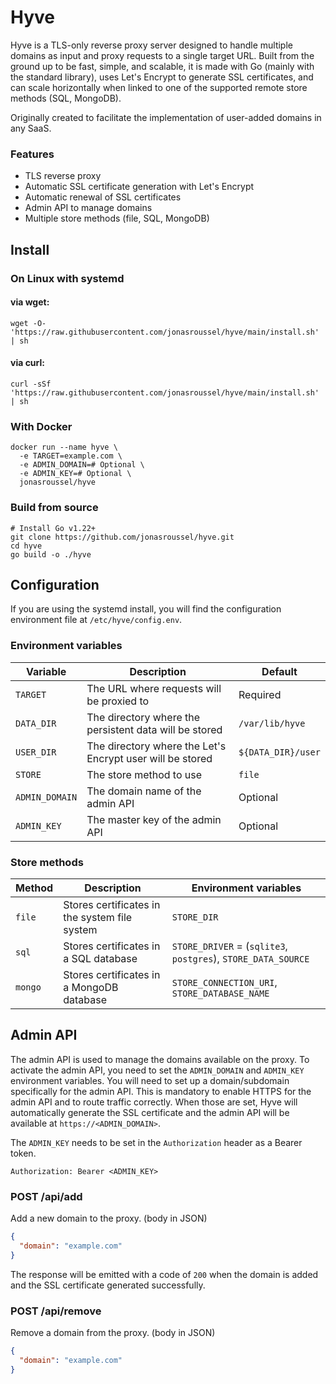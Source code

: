# Hyve

Hyve is a TLS-only reverse proxy server designed to handle multiple domains as input and proxy requests to a single target URL.
Built from the ground up to be fast, simple, and scalable, it is made with Go (mainly with the standard library),
uses Let's Encrypt to generate SSL certificates, and can scale horizontally when linked to one of the supported remote store methods (SQL, MongoDB).

Originally created to facilitate the implementation of user-added domains in any SaaS.

### Features

- TLS reverse proxy
- Automatic SSL certificate generation with Let's Encrypt
- Automatic renewal of SSL certificates
- Admin API to manage domains
- Multiple store methods (file, SQL, MongoDB)

## Install

### On Linux with systemd

#### via wget:

```shell
wget -O- 'https://raw.githubusercontent.com/jonasroussel/hyve/main/install.sh' | sh
```

#### via curl:

```shell
curl -sSf 'https://raw.githubusercontent.com/jonasroussel/hyve/main/install.sh' | sh
```

### With Docker

```shell
docker run --name hyve \
  -e TARGET=example.com \
  -e ADMIN_DOMAIN=# Optional \
  -e ADMIN_KEY=# Optional \
  jonasroussel/hyve
```

### Build from source

```shell
# Install Go v1.22+
git clone https://github.com/jonasroussel/hyve.git
cd hyve
go build -o ./hyve
```

## Configuration

If you are using the systemd install, you will find the configuration environment file at `/etc/hyve/config.env`.

### Environment variables

| Variable       | Description                                               | Default            |
| -------------- | --------------------------------------------------------- | ------------------ |
| `TARGET`       | The URL where requests will be proxied to                 | Required           |
| `DATA_DIR`     | The directory where the persistent data will be stored    | `/var/lib/hyve`    |
| `USER_DIR`     | The directory where the Let's Encrypt user will be stored | `${DATA_DIR}/user` |
| `STORE`        | The store method to use                                   | `file`             |
| `ADMIN_DOMAIN` | The domain name of the admin API                          | Optional           |
| `ADMIN_KEY`    | The master key of the admin API                           | Optional           |

### Store methods

| Method  | Description                                   | Environment variables                                         |
| ------- | --------------------------------------------- | ------------------------------------------------------------- |
| `file`  | Stores certificates in the system file system | `STORE_DIR`                                                   |
| `sql`   | Stores certificates in a SQL database         | `STORE_DRIVER` = (`sqlite3`, `postgres`), `STORE_DATA_SOURCE` |
| `mongo` | Stores certificates in a MongoDB database     | `STORE_CONNECTION_URI`, `STORE_DATABASE_NAME`                 |

## Admin API

The admin API is used to manage the domains available on the proxy. To activate the admin API, you need to set the `ADMIN_DOMAIN` and `ADMIN_KEY` environment variables. You will need to set up a domain/subdomain specifically for the admin API. This is mandatory to enable HTTPS for the admin API and to route traffic correctly. When those are set, Hyve will automatically generate the SSL certificate and the admin API will be available at `https://<ADMIN_DOMAIN>`.

The `ADMIN_KEY` needs to be set in the `Authorization` header as a Bearer token.

```http
Authorization: Bearer <ADMIN_KEY>
```

### POST /api/add

Add a new domain to the proxy. (body in JSON)

```json
{
  "domain": "example.com"
}
```

The response will be emitted with a code of `200` when the domain is added and the SSL certificate generated successfully.

### POST /api/remove

Remove a domain from the proxy. (body in JSON)

```json
{
  "domain": "example.com"
}
```
